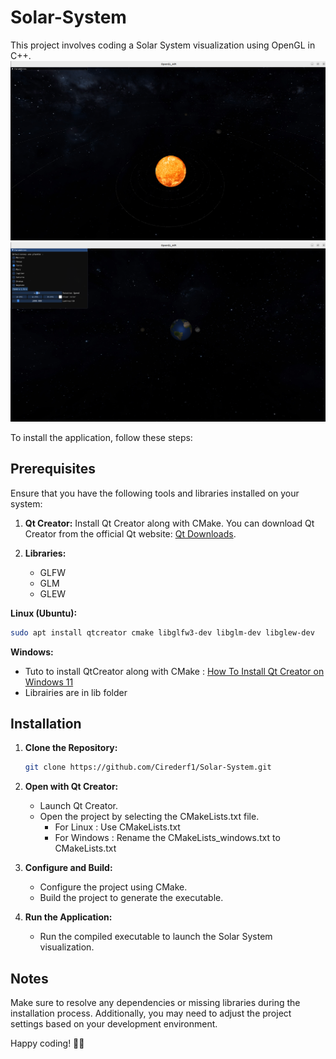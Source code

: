 # Solar-System

This project involves coding a Solar System visualization using OpenGL in C++. 
![](./images/image1.png)
![](./images/image2.png)

To install the application, follow these steps:

## Prerequisites

Ensure that you have the following tools and libraries installed on your system:

1. **Qt Creator:** Install Qt Creator along with CMake. You can download Qt Creator from the official Qt website: [Qt Downloads](https://www.qt.io/download).
2. **Libraries:**
   
   - GLFW
   - GLM
   - GLEW
  
**Linux (Ubuntu):**
```bash
sudo apt install qtcreator cmake libglfw3-dev libglm-dev libglew-dev
```

**Windows:**  
   - Tuto to install QtCreator along with CMake : [How To Install Qt Creator on Windows 11](https://www.youtube.com/watch?v=OoVNt-KJ96w&ab_channel=ProgrammingKnowledge)
   - Librairies are in lib folder

## Installation

1. **Clone the Repository:**
   ```bash
   git clone https://github.com/Cirederf1/Solar-System.git
   ```
2. **Open with Qt Creator:**
    - Launch Qt Creator.
    - Open the project by selecting the CMakeLists.txt file.
       - For Linux : Use CMakeLists.txt
       - For Windows : Rename the CMakeLists_windows.txt to CMakeLists.txt 
      
3. **Configure and Build:**
    - Configure the project using CMake.
    - Build the project to generate the executable.
      
4. **Run the Application:**
    - Run the compiled executable to launch the Solar System visualization.
      
## Notes
Make sure to resolve any dependencies or missing libraries during the installation process. Additionally, you may need to adjust the project settings based on your development environment.

Happy coding! 🌌🚀
